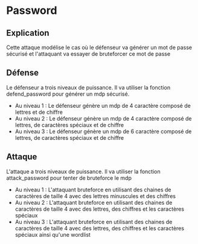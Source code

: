 # Password

## Explication

Cette attaque modélise le cas où le défenseur va générer un mot de passe sécurisé et l'attaquant va essayer de bruteforcer ce mot de passe

## Défense

Le défenseur a trois niveaux de puissance. Il va utiliser la fonction defend_password pour générer un mdp sécurisé.  

* Au niveau 1 : Le défenseur génère un mdp de 4 caractère composé de lettres et de chiffre
* Au niveau 2 : Le défenseur génère un mdp de 4 caractère composé de lettres, de caractères spéciaux et de chiffre
* Au niveau 3 : Le défenseur génère un mdp de 6 caractère composé de lettres, de caractères spéciaux et de chiffre

## Attaque

L'attaque a trois niveaux de puissance. Il va utiliser la fonction attack_password pour tenter de bruteforce le mdp

* Au niveau 1 : L'attaquant bruteforce en utilisant des chaines de caractères de taille 4 avec des lettres minuscules et des chiffres
* Au niveau 2 : L'attaquant bruteforce en utilisant des chaines de caractères de taille 4 avec des lettres, des chiffres et les caractères spéciaux
* Au niveau 3 : L'attaquant bruteforce en utilisant des chaines de caractères de taille 4 avec des lettres, des chiffres et les caractères spéciaux ainsi qu'une wordlist
